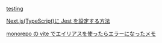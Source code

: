 [testing](https://nextjs.org/docs/pages/building-your-application/optimizing/testing#setting-up-jest-with-the-rust-compiler)

[Next.js(TypeScript)に Jest を設定する方法](https://nishinatoshiharu.com/install-jest-in-next/)

[monorepo の vite でエイリアスを使ったらエラーになったメモ](https://qiita.com/hibohiboo/items/0b4eb7e69ca82be1befe)
